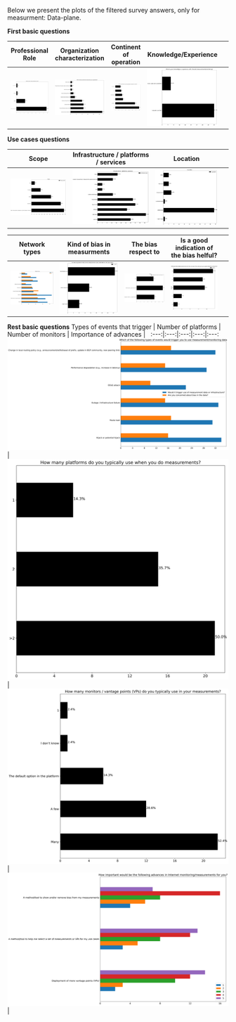 Below we present the plots of the filtered survey answers, only for measurment: Data-plane.

**First basic questions**

Professional Role | Organization characterization | Continent of operation | Knowledge/Experience | &nbsp;
:---:|:---:|:---:|:---:|:---:
![](./fig_survey_only_DP_fig0.png?raw=true)|![](./fig_survey_only_DP_fig1.png?raw=true)|![](./fig_survey_only_DP_fig2.png?raw=true)|![](./fig_survey_only_DP_fig3.png?raw=true)|&nbsp;

**Use cases questions**

Scope | Infrastructure / platforms / services | Location | &nbsp;
:---:|:---:|:---:|:---:
![](./fig_survey_only_DP_fig5.png?raw=true)|![](./fig_survey_only_DP_fig6.png?raw=true)|![](./fig_survey_only_DP_fig7.png?raw=true)|&nbsp;

Network types | Kind of bias in measurments | The bias respect to | Is a good indication of the bias helful? | &nbsp;
:---:|:---:|:---:|:---:|:---:
![](./fig_survey_only_DP_fig8.png?raw=true)|![](./fig_survey_only_DP_fig9.png?raw=true)|![](./fig_survey_only_DP_fig10.png?raw=true)|![](./fig_survey_only_DP_fig11.png?raw=true)|&nbsp;

**Rest basic questions**
Types of events that trigger | Number of platforms | Number of monitors | Importance of advances | &nbsp;
:---:|:---:|:---:|:---:|:---:
![](./fig_survey_only_DP_fig12.png?raw=true)|![](./fig_survey_only_DP_fig13.png?raw=true)|![](./fig_survey_only_DP_fig14.png?raw=true)|![](./fig_survey_only_DP_fig15.png?raw=true)|&nbsp;


